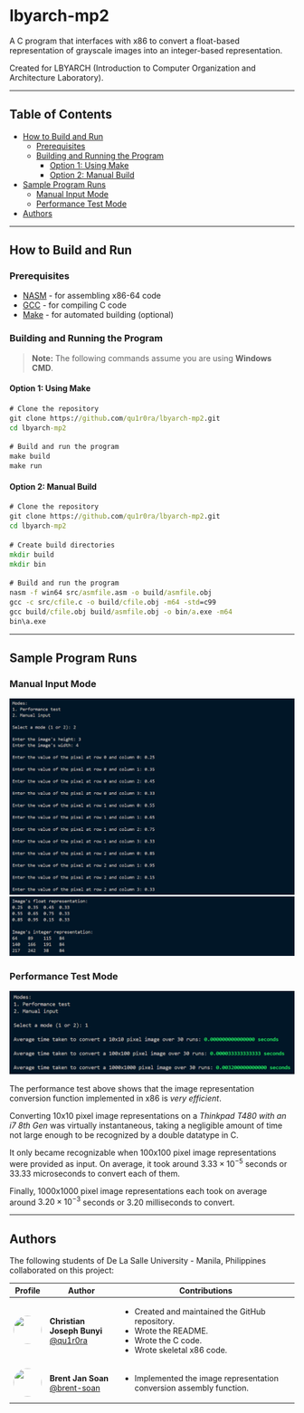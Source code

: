 # lbyarch-mp2 <!-- omit from toc -->

A C program that interfaces with x86 to convert a float-based representation of grayscale images into an integer-based representation.

Created for LBYARCH (Introduction to Computer Organization and Architecture Laboratory).

---

## Table of Contents <!-- omit from toc -->

- [How to Build and Run](#how-to-build-and-run)
  - [Prerequisites](#prerequisites)
  - [Building and Running the Program](#building-and-running-the-program)
    - [Option 1: Using Make](#option-1-using-make)
    - [Option 2: Manual Build](#option-2-manual-build)
- [Sample Program Runs](#sample-program-runs)
  - [Manual Input Mode](#manual-input-mode)
  - [Performance Test Mode](#performance-test-mode)
- [Authors](#authors)

---

## How to Build and Run

### Prerequisites
- [NASM](https://www.nasm.us/) - for assembling x86-64 code
- [GCC](https://gcc.gnu.org/) - for compiling C code
- [Make](https://www.gnu.org/software/make/) - for automated building (optional)

### Building and Running the Program

> **Note:**
> The following commands assume you are using **Windows CMD**.

#### Option 1: Using Make
```cmd
# Clone the repository
git clone https://github.com/qu1r0ra/lbyarch-mp2.git
cd lbyarch-mp2

# Build and run the program
make build
make run
```

#### Option 2: Manual Build
```cmd
# Clone the repository
git clone https://github.com/qu1r0ra/lbyarch-mp2.git
cd lbyarch-mp2

# Create build directories
mkdir build
mkdir bin

# Build and run the program
nasm -f win64 src/asmfile.asm -o build/asmfile.obj
gcc -c src/cfile.c -o build/cfile.obj -m64 -std=c99
gcc build/cfile.obj build/asmfile.obj -o bin/a.exe -m64
bin\a.exe
```

---

## Sample Program Runs

### Manual Input Mode

![Manual input mode sample run part 1](./screenshots/manual-input-1.png)
![Manual input mode sample run part 2](./screenshots/manual-input-2.png)

### Performance Test Mode

![Performance test mode sample run](./screenshots/performance-test.png)

The performance test above shows that the image representation conversion function implemented in x86 is *very efficient*.

Converting 10x10 pixel image representations on a *Thinkpad T480 with an i7 8th Gen* was virtually instantaneous, taking a negligible amount of time not large enough to be recognized by a double datatype in C.

It only became recognizable when 100x100 pixel image representations were provided as input. On average, it took around $3.33\times 10^{-5}$ seconds or $33.33$ microseconds to convert each of them.

Finally, 1000x1000 pixel image representations each took on average around $3.20\times 10^{-3}$ seconds or $3.20$ milliseconds to convert.

---

## Authors

The following students of De La Salle University - Manila, Philippines collaborated on this project:

<table>
  <thead>
    <tr>
      <th>Profile</th>
      <th>Author</th>
      <th>Contributions</th>
    </tr>
  </thead>
  <tbody>
    <tr>
      <td align="center">
        <img src="https://github.com/qu1r0ra.png" width="50" height="50" style="border-radius: 50%;" />
      </td>
      <td>
        <strong>Christian Joseph Bunyi</strong>  
        <br />
        <a href="https://github.com/qu1r0ra">@qu1r0ra</a>
      </td>
      <td>
        <ul>
          <li>Created and maintained the GitHub repository.</li>
          <li>Wrote the README.</li>
          <li>Wrote the C code.</li>
          <li>Wrote skeletal x86 code.</li>
        </ul>
      </td>
    </tr>
    <tr>
      <td align="center">
        <img src="https://github.com/brent-soan.png" width="50" height="50" style="border-radius: 50%;" />
      </td>
      <td>
        <strong>Brent Jan Soan</strong>  
        <br />
        <a href="https://github.com/brent-soan">@brent-soan</a>
      </td>
      <td>
        <ul>
          <li>Implemented the image representation conversion assembly function.</li>
        </ul>
      </td>
    </tr>
  </tbody>
</table>
